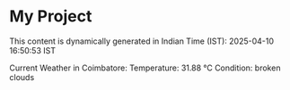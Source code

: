 # My Project

This content is dynamically generated in Indian Time (IST): 2025-04-10 16:50:53 IST


Current Weather in Coimbatore:
Temperature: 31.88 °C
Condition: broken clouds
